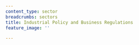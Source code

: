 ```yaml
---
content_type: sector
breadcrumbs: sectors
title: Industrial Policy and Business Regulations
feature_image: ''

---
```

